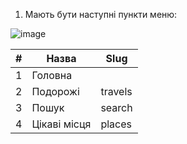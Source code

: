 1. Мають бути наступні пункти меню:

![image](https://github.com/scholokov/long-travel-2/assets/22824947/cd0b97c9-2de3-4895-b038-9abce4da4061)


| #   | Назва        | Slug
| --- | ---          | ---
| 1   | Головна      |
| 2   | Подорожі     | travels
| 3   | Пошук        | search
| 4   | Цікаві місця | places
